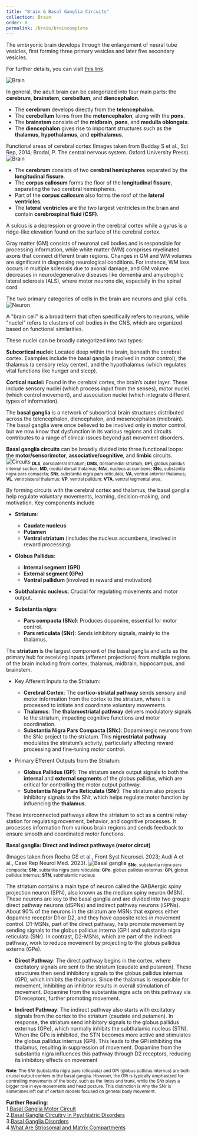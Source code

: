 ```yaml
---
title: "Brain & Basal Ganglia Circuits"
collection: Brain
order: 0
permalink: /brain/braincomplete
---
```

The embryonic brain develops through the enlargement of neural tube vesicles, first forming three primary vesicles and later five secondary vesicles.  

For further details, you can visit [this link](https://pressbooks.cuny.edu/psy320/chapter/embryonic-stage/).

![Brain](/images/Brain_1.png)  

In general, the adult brain can be categorized into four main parts: the **cerebrum**, **brainstem**, **cerebellum**, and **diencephalon**.

- The **cerebrum** develops directly from the **telencephalon**.
- The **cerebellum** forms from the **metencephalon**, along with the **pons**.
- The **brainstem** consists of the **midbrain**, **pons**, and **medulla oblongata**.
- The **diencephalon** gives rise to important structures such as the **thalamus**, **hypothalamus**, and **epithalamus**.

Functional areas of cerebral cortex (Images taken from Budday S et al., Sci Rep, 2014; Brodal, P. The central nervous system. Oxford University Press).  
![Brain](/images/Brain_2.png)  

- The **cerebrum** consists of two **cerebral hemispheres** separated by the **longitudinal fissure**.
- The **corpus callosum** forms the floor of the **longitudinal fissure**, separating the two cerebral hemispheres.
- Part of the **corpus callosum** also forms the roof of the **lateral ventricles**.
- The **lateral ventricles** are the two largest ventricles in the brain and contain **cerebrospinal fluid (CSF)**.  

A sulcus is a depression or groove in the cerebral cortex while a gyrus is a ridge-like elevation found on the surface of the cerebral cortex.

Gray matter (GM) consists of neuronal cell bodies and is responsible for processing information, while white matter (WM) comprises myelinated axons that connect different brain regions. Changes in GM and WM volumes are significant in diagnosing neurological conditions. For instance, WM loss occurs in multiple sclerosis due to axonal damage, and GM volume decreases in neurodegenerative diseases like dementia and amyotrophic lateral sclerosis (ALS), where motor neurons die, especially in the spinal cord.

The two primary categories of cells in the brain are neurons and glial cells.  
![Neuron](/images/Neuron.png) 

A "brain cell" is a broad term that often specifically refers to neurons, while "nuclei" refers to clusters of cell bodies in the CNS, which are organized based on functional similarities.  

These nuclei can be broadly categorized into two types:

**Subcortical nuclei:** Located deep within the brain, beneath the cerebral cortex. Examples include the basal ganglia (involved in motor control), the thalamus (a sensory relay center), and the hypothalamus (which regulates vital functions like hunger and sleep).
  
**Cortical nuclei:** Found in the cerebral cortex, the brain’s outer layer. These include sensory nuclei (which process input from the senses), motor nuclei (which control movement), and association nuclei (which integrate different types of information).

The **basal ganglia** is a network of subcortical brain structures distributed across the telencephalon, diencephalon, and mesencephalon (midbrain). The basal ganglia were once believed to be involved only in motor control, but we now know that dysfunction in its various regions and circuits contributes to a range of clinical issues beyond just movement disorders.  

**Basal ganglia circuits** can be broadly divided into three functional loops: the **motor/sensorimotor**, **associative/cognitive**, and **limbic** circuits.
![Circuits](/images/BasalGangliaCircuits.png)
<sub>**DLS**, dorsolateral striatum; **DMS**, dorsomedial striatum; **GPi**, globus pallidus internal section; **MD**, medial dorsal thalamus; **NAc**, nucleus accumbens; **SNc**, substantia nigra pars compacta; **SNr**, substantia nigra pars reticulata; **VA**, ventral anterior thalamus; **VL**, ventrolateral thalamus; **VP**, ventral palidum; **VTA**, ventral tegmental area,</sub>  

By forming circuits with the cerebral cortex and thalamus, the basal ganglia help regulate voluntary movements, learning, decision-making, and motivation. Key components include  

- **Striatum**: 
  - **Caudate nucleus** 
  - **Putamen**
  - **Ventral striatum** (includes the nucleus accumbens, involved in reward processing)
  
- **Globus Pallidus**:
  - **Internal segment (GPi)**
  - **External segment (GPe)**
  - **Ventral pallidum** (involved in reward and motivation)

- **Subthalamic nucleus**: Crucial for regulating movements and motor output.

- **Substantia nigra**:
  - **Pars compacta (SNc)**: Produces dopamine, essential for motor control.
  - **Pars reticulata (SNr)**: Sends inhibitory signals, mainly to the thalamus.

The **striatum** is the largest component of the basal ganglia and acts as the primary hub for receiving inputs (afferent projections) from multiple regions of the brain including from cortex, thalamus, midbrain, hippocampus, and brainstem.

- Key Afferent Inputs to the Striatum:
    - **Cerebral Cortex**: The **cortico-striatal pathway** sends sensory and motor information from the cortex to the striatum, where it is processed to initiate and coordinate voluntary movements.
    - **Thalamus**: The **thalamostriatal pathway** delivers modulatory signals to the striatum, impacting cognitive functions and motor coordination.
    - **Substantia Nigra Pars Compacta (SNc)**: Dopaminergic neurons from the SNc project to the striatum. This **nigrostriatal pathway** modulates the striatum’s activity, particularly affecting reward processing and fine-tuning motor control.

- Primary Efferent Outputs from the Striatum:
    - **Globus Pallidus (GP)**: The striatum sends output signals to both the **internal** and **external segments** of the globus pallidus, which are critical for controlling the motor output pathway.
    - **Substantia Nigra Pars Reticulata (SNr)**: The striatum also projects inhibitory signals to the SNr, which helps regulate motor function by influencing the **thalamus**.

These interconnected pathways allow the striatum to act as a central relay station for regulating movement, behavior, and cognitive processes. It processes information from various brain regions and sends feedback to ensure smooth and coordinated motor functions.

**Basal ganglia: Direct and indirect pathways (motor circut)**  

(Images taken from Rocha GS et al., Front Syst Neurosci. 2023;  Audi A et al., Case Rep Neurol Med. 2023).
![Basal ganglia](/images/Basalganglia.png) 
<sub>**SNc**, substantia nigra pars compacta; **SNr**, subtantia nigra pars reticulata; **GPe**, globus pallidus externus; **GPi**, globus pallidus internus; **STN**, subthalamic nucleus</sub>  

The striatum contains a main type of neuron called the GABAergic spiny projection neuron (SPN), also known as the medium spiny neuron (MSN). These neurons are key to the basal ganglia and are divided into two groups: direct pathway neurons (dSPNs) and indirect pathway neurons (iSPNs). About 90% of the neurons in the striatum are MSNs that express either dopamine receptor D1 or D2, and they have opposite roles in movement control. D1-MSNs, part of the direct pathway, help promote movement by sending signals to the globus pallidus interna (GPi) and substantia nigra reticulata (SNr). In contrast, D2-MSNs, which are part of the indirect pathway, work to reduce movement by projecting to the globus pallidus externa (GPe).  

- **Direct Pathway**: The direct pathway begins in the cortex, where excitatory signals are sent to the striatum (caudate and putamen). These structures then send inhibitory signals to the globus pallidus internus (GPi), which inhibits the thalamus. Since the thalamus is responsible for movement, inhibiting an inhibitor results in overall stimulation of movement. Dopamine from the substantia nigra acts on this pathway via D1 receptors, further promoting movement.

- **Indirect Pathway**: The indirect pathway also starts with excitatory signals from the cortex to the striatum (caudate and putamen). In response, the striatum send inhibitory signals to the globus pallidus externus (GPe), which normally inhibits the subthalamic nucleus (STN). When the GPe is inhibited, the STN becomes more active and stimulates the globus pallidus internus (GPi). This leads to the GPi inhibiting the thalamus, resulting in suppression of movement. Dopamine from the substantia nigra influences this pathway through D2 receptors, reducing its inhibitory effects on movement  

<sub>**Note**: The SNr (substantia nigra pars reticulata) and GPi (globus pallidus internus) are both crucial output centers in the basal ganglia. However, the GPi is typically emphasized for controlling movements of the body, such as the limbs and trunk, while the SNr plays a bigger role in eye movements and head posture. This distinction is why the SNr is sometimes left out of certain models focused on general body movement.</sub>  

**Further Reading**:  
1.[Basal Ganglia Motor Circuit](https://doi.org/10.3389/fnsys.2023.1242929)  
2.[Basal Ganglia Circuitry in Psychiatric Disorders](https://doi.org/10.1111/pcn.12830)  
3.[Basal Ganglia Disorders](https://doi.org/10.1016/S0140-6736(13)62418-6)  
4.[What Are Striosomal and Matrix Compartments](https://pubs.acs.org/doi/10.1021/acschemneuro.6b00333)  
   
